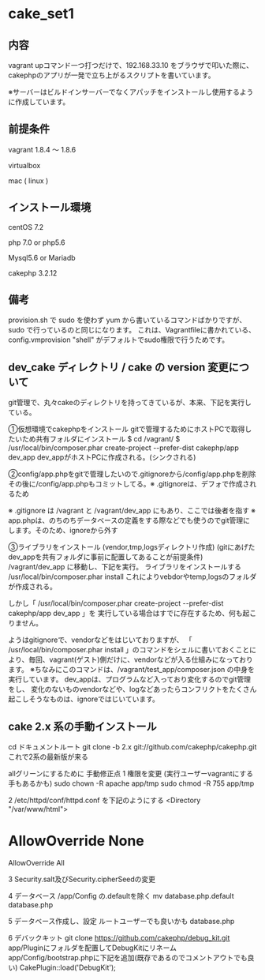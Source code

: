 # cake_set1

## 内容
vagrant upコマンド一つ打つだけで、192.168.33.10 をブラウザで叩いた際に、
cakephpのアプリが一発で立ち上がるスクリプトを書いています。

※サーバーはビルドインサーバーでなくアパッチをインストールし使用するように作成しています。

## 前提条件
vagrant 1.8.4 〜 1.8.6

virtualbox 

mac ( linux )


## インストール環境
centOS 7.2

php 7.0   or  php5.6

Mysql5.6  or  Mariadb

cakephp 3.2.12


## 備考
provision.sh で sudo を使わず yum から書いているコマンドばかりですが、
sudo で行っているのと同じになります。
これは、Vagrantfileに書かれている、config.vmprovision "shell" がデフォルトでsudo権限で行うためです。

## dev_cake ディレクトリ / cake の version 変更について

git管理で、丸々cakeのディレクトリを持ってきているが、本来、下記を実行している。

①仮想環境でcakephpをインストール
gitで管理するためにホストPCで取得したいため共有フォルダにインストール
$ cd /vagrant/
$ /usr/local/bin/composer.phar create-project --prefer-dist cakephp/app dev_app
dev_appがホストPCに作成される。(シンクされる)

②config/app.phpをgitで管理したいので.gitignoreから/config/app.phpを削除
その後に/config/app.phpもコミットしてる。※ .gitignoreは、デフォで作成されるため

※ .gitignore は /vagrant と /vagrant/dev_app にもあり、ここでは後者を指す
※ app.phpは、のちのちデータベースの定義をする際などでも使うのでgit管理にします。そのため、ignoreから外す

③ライブラリをインストール (vendor,tmp,logsディレクトリ作成)
(gitにあげたdev_appを共有フォルダに事前に配置してあることが前提条件)
/vagrant/dev_app に移動し、下記を実行。
ライブラリをインストールする /usr/local/bin/composer.phar install
これによりvebdorやtemp,logsのフォルダが作成される。

しかし「 /usr/local/bin/composer.phar create-project --prefer-dist cakephp/app dev_app 」を
実行している場合はすでに存在するため、何も起こりません。

ようはgitignoreで、vendorなどをはじいておりますが、
「 /usr/local/bin/composer.phar install 」のコマンドをシェルに書いておくことにより、毎回、vagrant(ゲスト)側だけに、vendorなどが入る仕組みになっております。
※ちなみにこのコマンドは、/vagrant/test_app/composer.json の中身を実行しています。
dev_appは、プログラムなど入っており変化するのでgit管理をし、
変化のないものvendorなどや、logなどあったらコンフリクトをたくさん起こしそうなものは、ignoreではじいています。

## cake 2.x 系の手動インストール 

cd ドキュメントルート
git clone -b 2.x git://github.com/cakephp/cakephp.git
これで2系の最新版が来る

allグリーンにするために
手動修正点
1 権限を変更 (実行ユーザーvagrantにする手もあるかも)
sudo chown -R apache app/tmp
sudo chmod -R 755 app/tmp

2  /etc/httpd/conf/httpd.conf を下記のようにする
<Directory "/var/www/html">
#   AllowOverride None
   AllowOverride All
</Directory>

3 Security.salt及びSecurity.cipherSeedの変更

4 データベース /app/Config の.defaultを除く
mv database.php.default database.php

5 データベース作成し、設定 ルートユーザーでも良いかも
database.php

6 デバックキット
git clone https://github.com/cakephp/debug_kit.git
app/Pluginにフォルダを配置してDebugKitにリネーム
app/Config/bootstrap.phpに下記を追加(既存であるのでコメントアウトでも良い)
CakePlugin::load('DebugKit');